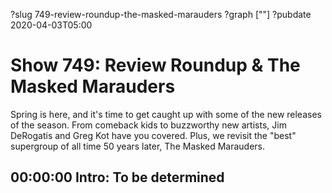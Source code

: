 ?slug 749-review-roundup-the-masked-marauders
?graph [""]
?pubdate 2020-04-03T05:00

# Show 749: Review Roundup & The Masked Marauders

Spring is here, and it's time to get caught up with some of the new releases of the season. From comeback kids to buzzworthy new artists, Jim DeRogatis and Greg Kot have you covered. Plus, we revisit the "best" supergroup of all time 50 years later, The Masked Marauders.

## 00:00:00 Intro: To be determined
